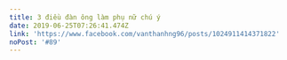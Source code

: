```yaml
---
title: 3 điều đàn ông làm phụ nữ chú ý
date: 2019-06-25T07:26:41.474Z
link: 'https://www.facebook.com/vanthanhng96/posts/1024911414371822'
noPost: '#89'
---
```


